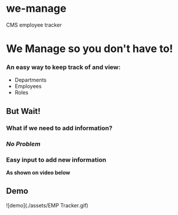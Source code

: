 # we-manage
CMS employee tracker 

We Manage so you don't have to!
===============

### An easy way to keep track of and view:

- Departments
- Employees
- Roles

##  **But Wait!** 

### What if we need to add information?

### *No Problem*

### Easy input to add new information
**As shown on video below**

## Demo

![demo](./assets/EMP Tracker.gif)






